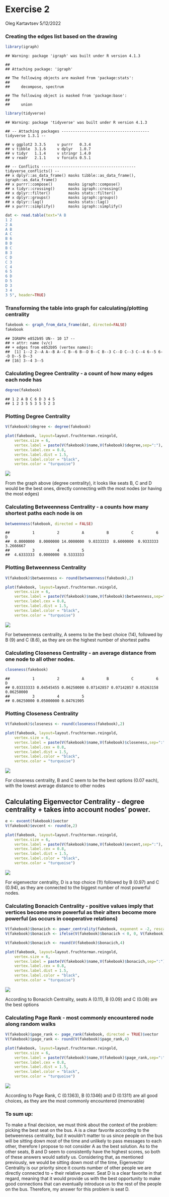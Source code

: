 Exercise 2
================
Oleg Kartavtsev
5/12/2022

### Creating the edges list based on the drawing

``` r
library(igraph)
```

    ## Warning: package 'igraph' was built under R version 4.1.3

    ## 
    ## Attaching package: 'igraph'

    ## The following objects are masked from 'package:stats':
    ## 
    ##     decompose, spectrum

    ## The following object is masked from 'package:base':
    ## 
    ##     union

``` r
library(tidyverse)
```

    ## Warning: package 'tidyverse' was built under R version 4.1.3

    ## -- Attaching packages --------------------------------------- tidyverse 1.3.1 --

    ## v ggplot2 3.3.5     v purrr   0.3.4
    ## v tibble  3.1.6     v dplyr   1.0.7
    ## v tidyr   1.1.4     v stringr 1.4.0
    ## v readr   2.1.1     v forcats 0.5.1

    ## -- Conflicts ------------------------------------------ tidyverse_conflicts() --
    ## x dplyr::as_data_frame() masks tibble::as_data_frame(), igraph::as_data_frame()
    ## x purrr::compose()       masks igraph::compose()
    ## x tidyr::crossing()      masks igraph::crossing()
    ## x dplyr::filter()        masks stats::filter()
    ## x dplyr::groups()        masks igraph::groups()
    ## x dplyr::lag()           masks stats::lag()
    ## x purrr::simplify()      masks igraph::simplify()

``` r
dat <- read.table(text="A B 
1 2
2 A
A B
A C
B 6
B D
B C
B 3
C D
C 3
C 4
6 5
6 D
D 5
D 3
3 4
3 5", header=TRUE)
```

### Transforming the table into graph for calculating/plotting centrality

``` r
fakebook <- graph_from_data_frame(dat, directed=FALSE)
fakebook
```

    ## IGRAPH e852b95 UN-- 10 17 -- 
    ## + attr: name (v/c)
    ## + edges from e852b95 (vertex names):
    ##  [1] 1--2 2--A A--B A--C B--6 B--D B--C B--3 C--D C--3 C--4 6--5 6--D D--5 D--3
    ## [16] 3--4 3--5

### Calculating Degree Centrality - a count of how many edges each node has

``` r
degree(fakebook) 
```

    ## 1 2 A B C 6 D 3 4 5 
    ## 1 2 3 5 5 3 5 5 2 3

### Plotting Degree Centrality

``` r
V(fakebook)$degree <- degree(fakebook)

plot(fakebook, layout=layout.fruchterman.reingold,
    vertex.size = 6,          
    vertex.label = paste(V(fakebook)$name,V(fakebook)$degree,sep=":"),
    vertex.label.cex = 0.8,   
    vertex.label.dist = 1.5,  
    vertex.label.color = "black",
    vertex.color = "turquoise")
```

![](ExerciseTwo_files/figure-gfm/unnamed-chunk-4-1.png)<!-- -->

From the graph above (degree centrality), it looks like seats B, C and D
would be the best ones, directly connecting with the most nodes (or
having the most edges)

### Calculating Betweenness Centrality - a counts how many shortest paths each node is on

``` r
betweenness(fakebook, directed = FALSE)
```

    ##          1          2          A          B          C          6          D 
    ##  0.0000000  8.0000000 14.0000000  9.0333333  8.6000000  0.9333333  3.2666667 
    ##          3          4          5 
    ##  4.6333333  0.0000000  0.5333333

### Plotting Betweenness Centrality

``` r
V(fakebook)$betweenness <- round(betweenness(fakebook),2)

plot(fakebook, layout=layout.fruchterman.reingold,
    vertex.size = 6,          
    vertex.label = paste(V(fakebook)$name,V(fakebook)$betweenness,sep=":"),
    vertex.label.cex = 0.8,   
    vertex.label.dist = 1.5,  
    vertex.label.color = "black",
    vertex.color = "turquoise")
```

![](ExerciseTwo_files/figure-gfm/unnamed-chunk-6-1.png)<!-- -->

For betweenness centrality, A seems to be the best choice (14), followed
by B (9) and C (8.6), as they are on the highest number of shortest
paths

### Calculating Closeness Centrality - an average distance from one node to all other nodes.

``` r
closeness(fakebook)
```

    ##          1          2          A          B          C          6          D 
    ## 0.03333333 0.04545455 0.06250000 0.07142857 0.07142857 0.05263158 0.06250000 
    ##          3          4          5 
    ## 0.06250000 0.05000000 0.04761905

### Plotting Closeness Centrality

``` r
V(fakebook)$closeness <- round(closeness(fakebook),2)

plot(fakebook, layout=layout.fruchterman.reingold,
    vertex.size = 6,          
    vertex.label = paste(V(fakebook)$name,V(fakebook)$closeness,sep=":"),
    vertex.label.cex = 0.8,   
    vertex.label.dist = 1.5,  
    vertex.label.color = "black",
    vertex.color = "turquoise")
```

![](ExerciseTwo_files/figure-gfm/unnamed-chunk-8-1.png)<!-- -->

For closeness centrality, B and C seem to be the best options (0.07
each), with the lowest average distance to other nodes

## Calculating Eigenvector Centrality - degree centrality + takes into account nodes’ power.

``` r
e <- evcent(fakebook)$vector
V(fakebook)$evcent <- round(e,2)

plot(fakebook, layout=layout.fruchterman.reingold,
    vertex.size = 6,          
    vertex.label = paste(V(fakebook)$name,V(fakebook)$evcent,sep=":"),
    vertex.label.cex = 0.8,   
    vertex.label.dist = 1.5,  
    vertex.label.color = "black",
    vertex.color = "turquoise")
```

![](ExerciseTwo_files/figure-gfm/unnamed-chunk-9-1.png)<!-- -->

For eigenvector centrality, D is a top choice (1!) followed by B (0.97)
and C (0.94), as they are connected to the biggest number of most
powerful nodes.

### Calculating Bonacich Centrality - positive values imply that vertices become more powerful as their alters become more powerful (as occurs in cooperative relations)

``` r
V(fakebook)$bonacich <- power_centrality(fakebook, exponent = -2, rescale = T)
V(fakebook)$bonacich <- ifelse(V(fakebook)$bonacich < 0, 0, V(fakebook)$bonacich)

V(fakebook)$bonacich <- round(V(fakebook)$bonacich,4)

plot(fakebook, layout=layout.fruchterman.reingold,
    vertex.size = 6,          
    vertex.label = paste(V(fakebook)$name,V(fakebook)$bonacich,sep=":"),
    vertex.label.cex = 0.8,   
    vertex.label.dist = 1.5,  
    vertex.label.color = "black",
    vertex.color = "turquoise")
```

![](ExerciseTwo_files/figure-gfm/unnamed-chunk-10-1.png)<!-- -->

According to Bonacich Centrality, seats A (0.11), B (0.09) and C (0.08)
are the best options

### Calculating Page Rank - most commonly encountered node along random walks

``` r
V(fakebook)$page_rank <- page_rank(fakebook, directed = TRUE)$vector
V(fakebook)$page_rank <- round(V(fakebook)$page_rank,4)

plot(fakebook, layout=layout.fruchterman.reingold,
    vertex.size = 6,          
    vertex.label = paste(V(fakebook)$name,V(fakebook)$page_rank,sep=":"),
    vertex.label.cex = 0.8,   
    vertex.label.dist = 1.5,  
    vertex.label.color = "black",
    vertex.color = "turquoise")
```

![](ExerciseTwo_files/figure-gfm/unnamed-chunk-11-1.png)<!-- -->

According to Page Rank, C (0.1363), B (0.1346) and D (0.1311) are all
good choices, as they are the most commonly encountered (memorable)

### To sum up:

To make a final decision, we must think about the context of the
problem: picking the best seat on the bus. A is a clear favorite
according to the betweenness centrality, but it wouldn’t matter to us
since people on the bus will be sitting down most of the time and
unlikely to pass messages to each other, therefore I propose to not
consider A as the best solution. As to the other seats, B and D seem to
consistently have the highest scores, so both of these answers would
satisfy us. Considering that, as mentioned previously, we would be
sitting down most of the time, Eigenvector Centrality is our priority
since it counts number of other people we are directly connected to +
their relative power. Seat D is a clear favorite in that regard, meaning
that it would provide us with the best opportunity to make good
connections that can eventually introduce us to the rest of the people
on the bus. Therefore, my answer for this problem is seat D.
